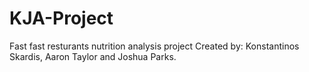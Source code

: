 # KJA-Project
Fast fast resturants nutrition analysis project
Created by: Konstantinos Skardis, Aaron Taylor and Joshua Parks.
